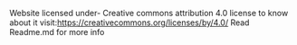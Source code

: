 Website licensed under- Creative commons attribution 4.0 license
to know about it visit:https://creativecommons.org/licenses/by/4.0/
Read Readme.md for more info
